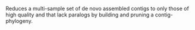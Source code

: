 Reduces a multi-sample set of de novo assembled contigs to only those of high quality and that lack paralogs by building and pruning a contig-phylogeny.
